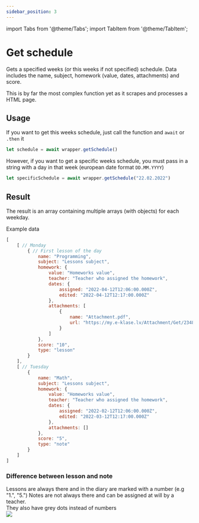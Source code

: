 ```yaml
---
sidebar_position: 3
---
```


import Tabs from '@theme/Tabs';
import TabItem from '@theme/TabItem';

# Get schedule

Gets a specified weeks (or this weeks if not specified) schedule. Data includes the name, subject, homework (value, dates, attachments) and score.

This is by far the most complex function yet as it scrapes and processes a HTML page.

## Usage

If you want to get this weeks schedule, just call the function and `await` or `.then` it
```js
let schedule = await wrapper.getSchedule()
```

However, if you want to get a specific weeks schedule, you must pass in a string with a day in that week (european date format `DD.MM.YYYY`)
```js
let specificSchedule = await wrapper.getSchedule("22.02.2022")
```

## Result

The result is an array containing multiple arrays (with objects) for each weekday.

Example data
```js
[
    [ // Monday
        { // First lesson of the day
            name: "Programming",
            subject: "Lessons subject",
            homework: {
                value: "Homeworks value",
                teacher: "Teacher who assigned the homework",
                dates: {
                    assigned: "2022-04-12T12:06:00.000Z",
                    edited: "2022-04-12T12:17:00.000Z"
                },
                attachments: [
                    {
                        name: "Attachment.pdf",
                        url: "https://my.e-klase.lv/Attachment/Get/2348dshj3v2f3"
                    }
                ]
            },
            score: "10",
            type: "lesson"
        }
    ],
    [ // Tuesday
        {
            name: "Math",
            subject: "Lessons subject",
            homework: {
                value: "Homeworks value",
                teacher: "Teacher who assigned the homework",
                dates: {
                    assigned: "2022-02-12T12:06:00.000Z",
                    edited: "2022-03-12T12:17:00.000Z"
                },
                attachments: []
            },
            score: "5",
            type: "note"
        }
    ]
]
```

### Difference between lesson and note

<Tabs>
  <TabItem value="lesson" label="Lesson" default>
    Lessons are always there and in the diary are marked with a number (e.g "1.", "5.")
  </TabItem>
  <TabItem value="note" label="Note">
    Notes are not always there and can be assigned at will by a teacher.<br />
    They also have grey dots instead of numbers<br />
    <img src={"https://cdn.exerra.xyz/png/eklase-wrapper/note.png"} />
  </TabItem>
</Tabs>